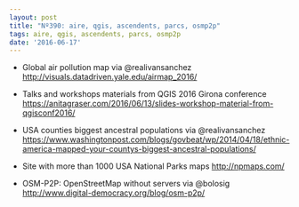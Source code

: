 ```yaml
---
layout: post
title: "Nº390: aire, qgis, ascendents, parcs, osmp2p"
tags: aire, qgis, ascendents, parcs, osmp2p
date: '2016-06-17'
---
```


* Global air pollution map via @realivansanchez
  http://visuals.datadriven.yale.edu/airmap_2016/

* Talks and workshops materials from QGIS 2016 Girona conference
  https://anitagraser.com/2016/06/13/slides-workshop-material-from-qgisconf2016/

* USA counties biggest ancestral populations via @realivansanchez
  https://www.washingtonpost.com/blogs/govbeat/wp/2014/04/18/ethnic-america-mapped-your-countys-biggest-ancestral-populations/

* Site with more than 1000 USA National Parks maps
  http://npmaps.com/

* OSM-P2P: OpenStreetMap without servers via @bolosig
  http://www.digital-democracy.org/blog/osm-p2p/
